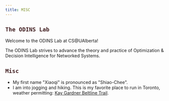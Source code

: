 ```yaml
---
title: MISC
---
```


## <span style="color:#452325">`The ODINS Lab` </span>

Welcome to the ODINS Lab at CS@UAlberta!

The ODINS Lab strives to advance the theory and practice of Optimization & Decision Intelligence for Networked Systems. 


## <span style="color:#452325">`Misc` </span> 

- My first name "Xiaoqi" is pronounced as "Shiao-Chee".
- I am into jogging and hiking. This is my favorite place to run in Toronto, weather permitting: [Kay Gardner Beltline Trail](https://www.tripadvisor.ca/Attraction_Review-g155019-d7070406-Reviews-Kay_Gardner_Beltline_Trail-Toronto_Ontario.html).
